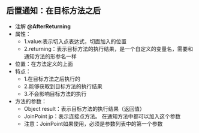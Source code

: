 ## 后置通知：在目标方法之后
* 注解 **@AfterReturning**
* 属性：
    * 1.value:表示切入点表达式，切面加入的位置
    * 2.returning：表示目标方法的执行结果，是一个自定义的变量名，需要和通知方法的形参名一样
* 位置：在方法定义的上面
* 特点：
    * 1.在目标方法之后执行的
    * 2.能够获取到目标方法的执行结果
    * 3.不会影响目标方法的执行
* 方法的参数：
    * Object result：表示目标方法的执行结果（返回值）
    * JoinPoint jp：表示连接点方法。 在通知方法中都可以加入这个参数
    * 注意：JoinPoint如果使用，必须是参数列表中的第一个参数
